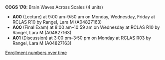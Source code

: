 **COGS 170**: Brain Waves Across Scales (4 units)

- **A00** (Lecture) at 9:00 am–9:50 am on Monday, Wednesday, Friday at RCLAS R10 by Rangel, Lara M (A04827163)
- **A00** (Final Exam) at 8:00 am–10:59 am on Wednesday at RCLAS R10 by Rangel, Lara M (A04827163)
- **A01** (Discussion) at 3:00 pm–3:50 pm on Monday at RCLAS R03 by Rangel, Lara M (A04827163)

[Enrollment numbers over time](./COGS170.tsv)
